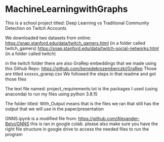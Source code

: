 # MachineLearningwithGraphs

This is a school project titled:
Deep Learning vs Traditional Community Detection on Twitch Accounts

We downloaded two datasets from online:
https://snap.stanford.edu/data/twitch_gamers.html (in a folder called twitch_gamers)
https://snap.stanford.edu/data/twitch-social-networks.html (in a folder called twitch)

in the twitch folder there are also GraRep embeddings that we made using this Github Repo: https://github.com/benedekrozemberczki/GraRep
Those are titled xxxxxx_grarep.csv
We followed the steps in that readme and got those files

The text file named: project_requirements.txt
is the packages I used (using anaconda) to run my files using python 3.8.15

The folder titled: With_Output
means that is the files we ran that still has the output that we will use in the paper/presentation 

GNNS.ipynb
is a modified file from: https://github.com/Alexander-Belyi/GNNS
this is ran in google colab. please also make sure you have the right file structure in google drive to access the needed files to run the program

